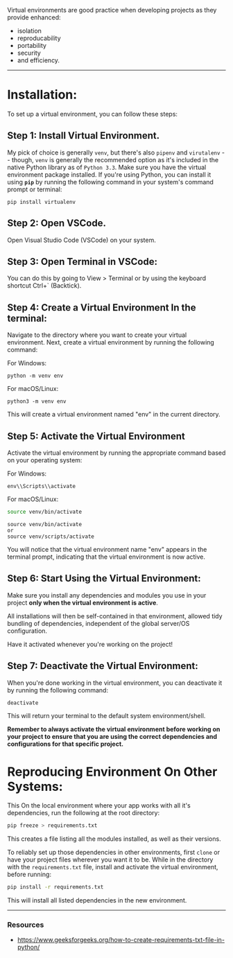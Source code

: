 

Virtual environments are good practice when developing projects as they provide enhanced: 
- isolation
- reproducability 
- portability
- security
- and efficiency. 
---
# Installation: 
To set up a virtual environment, you can follow these steps:

## Step 1: Install Virtual Environment.
My pick of choice is generally `venv`, but there's also `pipenv` and `virutalenv` -- though,  `venv` is generally the recommended option as it's included in the native Python library as of `Python 3.3`. 
Make sure you have the virtual environment package installed. If you're using Python, you can install it using **`pip`** by running the following command in your system's command prompt or terminal:

```
pip install virtualenv
```

## Step 2: Open VSCode.
Open Visual Studio Code (VSCode) on your system.

## Step 3: Open Terminal in VSCode:
You can do this by going to View > Terminal or by using the keyboard shortcut Ctrl+` (Backtick).

## Step 4: Create a Virtual Environment In the terminal:
Navigate to the directory where you want to create your virtual environment. 
Next, create a virtual environment by running the following command:

For Windows:

```
python -m venv env
```

For macOS/Linux:

```
python3 -m venv env
```

This will create a virtual environment named "env" in the current directory.

## Step 5: Activate the Virtual Environment
Activate the virtual environment by running the appropriate command based on your operating system:

For Windows:

```
env\\Scripts\\activate
```

For macOS/Linux:

```bash
source venv/bin/activate
```

```
source venv/bin/activate
or 
source venv/scripts/activate
```

You will notice that the virtual environment name "env" appears in the terminal prompt, indicating that the virtual environment is now active.

## Step 6: Start Using the Virtual Environment:
Make sure you install any dependencies and modules you use in your project **only when the virtual environment is active**. 

All installations will then be self-contained in that environment, allowed tidy bundling of dependencies, independent of the global server/OS configuration. 

Have it activated whenever you're working on the project! 


## Step 7: Deactivate the Virtual Environment:
When you're done working in the virtual environment, you can deactivate it by running the following command:

```
deactivate
```

This will return your terminal to the default system environment/shell. 

**Remember to always activate the virtual environment before working on your project to ensure that you are using the correct dependencies and configurations for that specific project.**


# Reproducing Environment On Other Systems:
This 
On the local environment where your app works with all it's dependencies, run the following at the root directory:
```sh
pip freeze > requirements.txt
```
This creates a file listing all the modules installed, as well as their versions. 

To reliably set up those dependencies in other environments, first `clone` or have your project files wherever you want it to be. 
While in the directory with the `requirements.txt` file, install and activate the virtual environment, before running:
```sh
pip install -r requirements.txt
```
This will install all listed dependencies in the new environment. 

---
### Resources
- https://www.geeksforgeeks.org/how-to-create-requirements-txt-file-in-python/


